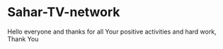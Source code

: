 # Sahar-TV-network
Hello everyone and thanks for all Your positive activities and hard work, Thank You
